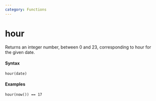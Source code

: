 ```yaml
---
category: Functions
---
```


# hour
Returns an integer number, between 0 and 23, corresponding to hour for the given date.

#### Syntax
```
hour(date)
```

#### Examples
```
hour(now()) == 17
```
